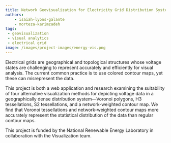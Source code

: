 ```yaml
---
title: Network Geovisualization for Electricity Grid Distribution Systems 
authors: 
    - isaiah-lyons-galante
    - morteza-karimzadeh
tags: 
 - geovisualization
 - visual analytics
 - electrical grid
image: /images/project-images/energy-vis.png
---
```

Electrical grids are geographical and topological structures whose voltage states are challenging to represent accurately
and efficiently for visual analysis. The current common practice is to use colored contour maps, yet these can misrepresent the data.


This project is both a web application and research examining the suitability of four alternative visualization methods for depicting voltage data in a geographically dense distribution system—Voronoi polygons, H3 tessellations, S2 tessellations, and a network-weighted contour map. We find that Voronoi tessellations and network-weighted contour maps more accurately represent the statistical distribution of the data than regular contour maps.

This project is funded by the National Renewable Energy Laboratory in collaboration with the Visualization team.
